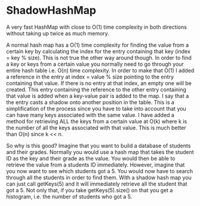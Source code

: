 # ShadowHashMap
A very fast HashMap with close to O(1) time complexity in both directions without taking up twice as much memory.

A normal hash map has a O(1) time complexity for finding the value from a certain key by calculating the index for the entry containing
that key (index = key % size). This is not true the other way around though. In order to find a key or keys from a certain value you
normally need to go through your entire hash table i.e. O(n) time complexity. In order to make that O(1) I added a reference in the entry
at index = value % size pointing to the entry containing that value. If there is no entry at that index, an empty one will be created.
This entry containing the reference to the other entry containing that value is added when a key-value pair is added to the map. I say that
a the entry casts a shadow onto another position in the table. This is a simplification of the process since you have to take into 
account that you can have many keys associated with the same value. I have added a method for retrieving ALL the keys from a certain value at O(k) where k is the number of all the keys associated with that value. This is much better than O(n) since k << n.

So why is this good? Imagine that you want to build a database of students and their grades. Normally you would use a hash map that takes
the student ID as the key and their grade as the value. You would then be able to retrieve the value from a students ID immediately.
However, imagine that you now want to see which students got a 5. You would now have to search through all the students in order to find
them. With a shadow hash map you can just call getKeys(5) and it will immediately retrieve all the student that got a 5. Not only that, if you take getKeys(5).size() on that you get a histogram, i.e. the number of students who got a 5.
